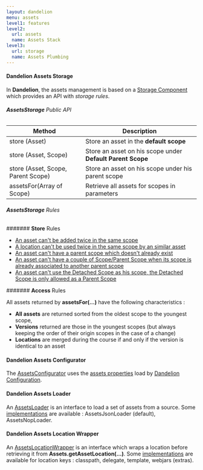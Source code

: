 ```yaml
---
layout: dandelion
menu: assets
level1: features
level2:
  url: assets
  name: Assets Stack
level3:
  url: storage
  name: Assets Plumbing
---
```


#### Dandelion Assets Storage
In **Dandelion**, the assets management is based on a [Storage Component](/dandelion/ref/javadoc/dandelion-core/com/github/dandelion/core/asset/AssetsStorage.html) which provides an API with _storage rules_.

###### **AssetsStorage** Public API
<table class="table table-bordered">
	<thead>
		<tr>
			<th style="width: 40%">Method</th>
			<th style="width: 60%">Description</th>
		</tr>
	</thead>
	<tbody>
		<tr>
			<td>store (Asset)</td>
			<td>Store an asset in the <b>default scope</b></td>
		</tr>
		<tr>
			<td>store (Asset, Scope)</td>
			<td>Store an asset on his scope under <b>Default Parent Scope</b></td>
		</tr>
		<tr>
			<td>store (Asset, Scope, Parent Scope)</td>
			<td>Store an asset on his scope under his parent scope</td>
		</tr>
		<tr>
		    <td>assetsFor(Array of Scope)</td>
		    <td>Retrieve all assets for scopes in parameters</td>
		</tr>
	</tbody>
</table>

###### **AssetsStorage** Rules

####### **Store** Rules

* [An asset can't be added twice in the same scope](/dandelion/ref/javadoc/dandelion-core/com/github/dandelion/core/asset/AssetsStorageError.html#ASSET_ALREADY_EXISTS_IN_SCOPE)
* [A location can't be used twice in the same scope by an similar asset](/dandelion/ref/javadoc/dandelion-core/com/github/dandelion/core/asset/AssetsStorageError.html#ASSET_LOCATION_ALREADY_EXISTS_IN_SCOPE)
* [An asset can't have a parent scope which doesn't already exist](/dandelion/ref/javadoc/dandelion-core/com/github/dandelion/core/asset/AssetsStorageError.html#UNDEFINED_PARENT_SCOPE)
* [An asset can't have a couple of Scope/Parent Scope when its scope is already associated to another parent scope](/dandelion/ref/javadoc/dandelion-core/com/github/dandelion/core/asset/AssetsStorageError.html#PARENT_SCOPE_INCOMPATIBILITY)
* [An asset can't use the Detached Scope as his scope, the Detached Scope is only allowed as a Parent Scope](/dandelion/ref/javadoc/dandelion-core/com/github/dandelion/core/asset/AssetsStorageError.html#DETACHED_SCOPE_NOT_ALLOWED)

####### **Access** Rules

All assets returned by **assetsFor(...)** have the following characteristics :
* **All assets** are returned sorted from the oldest scope to the youngest scope,
* **Versions** returned are those in the youngest scopes (but always keeping the order of their origin scopes in the case of a change)
* **Locations** are merged during the course if and only if the version is identical to an asset


#### Dandelion Assets Configurator
The [AssetsConfigurator](/dandelion/ref/javadoc/dandelion-core/com/github/dandelion/core/asset/AssetsConfigurator.html) uses the [assets properties](/dandelion/features/assets/configuration.html) load by [Dandelion Configuration](/dandelion/ref/configuration/).

#### Dandelion Assets Loader
An [AssetsLoader](/dandelion/ref/javadoc/dandelion-core/com/github/dandelion/core/asset/AssetsLoader.html) is an interface to load a set of assets from a source.
Some [implementations](/dandelion/features/assets/loaders.html) are available : AssetsJsonLoader (default), AssetsNopLoader.

#### Dandelion Assets Location Wrapper
An [AssetsLocationWrapper](/dandelion/ref/javadoc/dandelion-core/com/github/dandelion/core/asset/AssetsLocationWrapper.html) is an interface which wraps a location before retrieving it from **Assets.getAssetLocation(...)**.
Some [implementations](/dandelion/features/assets/wrappers.html) are available for location keys : classpath, delegate, template, webjars (extras).